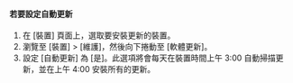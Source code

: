 <!--author=SharS last changed: 9/17/15-->

#### 若要設定自動更新
1. 在 [裝置] 頁面上，選取要安裝更新的裝置。
2. 瀏覽至 [裝置] > [維護]，然後向下捲動至 [軟體更新]。
3. 設定 [自動更新] 為 [是]。此選項將會每天在裝置時間上午 3:00 自動掃描更新，並在上午 4:00 安裝所有的更新。

<!---HONumber=Oct15_HO3-->